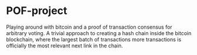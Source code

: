 # POF-project
Playing around with bitcoin and a proof of transaction consensus for arbitrary voting. A trivial approach to creating 
a hash chain inside the bitcoin blockchain, where the largest batch of transactions more transactions is officially 
the most relevant next link in the chain.
